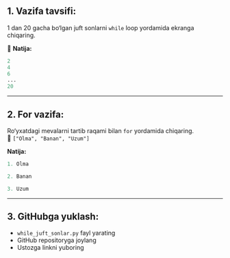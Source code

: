 
## 1. Vazifa tavsifi:

1 dan 20 gacha bo‘lgan juft sonlarni `while` loop yordamida ekranga chiqaring.

📌 **Natija:**

```python
2
4
6
...
20
```

---

## 2. For vazifa:

Ro‘yxatdagi mevalarni tartib raqami bilan `for` yordamida chiqaring.  
📌 `["Olma", "Banan", "Uzum"]`

**Natija:**

```python
1. Olma

2. Banan

3. Uzum
```


---

## 3. GitHubga yuklash:

- `while_juft_sonlar.py` fayl yarating  
- GitHub repositoryga joylang  
- Ustozga linkni yuboring

